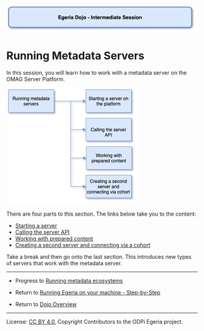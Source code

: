 <!-- SPDX-License-Identifier: CC-BY-4.0 -->
<!-- Copyright Contributors to the ODPi Egeria project 2020. -->

![Blue - Intermediate sessions](egeria-dojo-session-coding-blue-intermediate-session.png)

# Running Metadata Servers

In this session, you will learn how to work with a metadata server on the OMAG Server Platform.

![Running Metadata Servers Content](egeria-dojo-day-1-3-2-running-metadata-servers.png)

There are four parts to this section.  The links below take you to the content:

* [Starting a server](egeria-dojo-day-1-3-2-1-starting-the-server.md)
* [Calling the server API](egeria-dojo-day-1-3-2-2-calling-server-api.md)
* [Working with prepared content](egeria-dojo-day-1-3-2-3-working-with-archives.md)
* [Creating a second server and connecting via a cohort](egeria-dojo-day-1-3-2-4-second-server.md)

Take a break and then go onto the last section.
This introduces new types of servers that work with the metadata server.

----
* Progress to [Running metadata ecosystems](egeria-dojo-day-1-3-3-running-metadata-ecosystems.md)


* Return to [Running Egeria on your machine - Step-by-Step](egeria-dojo-day-1-3-running-egeria.md)
* Return to [Dojo Overview](.)

----
License: [CC BY 4.0](https://creativecommons.org/licenses/by/4.0/),
Copyright Contributors to the ODPi Egeria project.